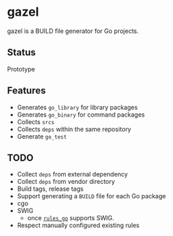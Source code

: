 gazel
======

gazel is a BUILD file generator for Go projects.

## Status
Prototype

## Features
* Generates `go_library` for library packages
* Generates `go_binary` for command packages
* Collects `srcs`
* Collects `deps` within the same repository
* Generate `go_test`

## TODO
* Collect `deps` from external dependency
* Collect `deps` from vendor directory
* Build tags, release tags
* Support generating a `BUILD` file for each Go package
* cgo
* SWIG
  * once [`rules_go`](https://github.com/bazelbuild/rules_go) supports SWIG.
* Respect manually configured existing rules
